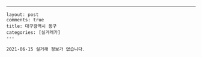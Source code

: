 ---
    layout: post
    comments: true
    title: 대구광역시 동구
    categories: [실거래가]
    ---

    2021-06-15 실거래 정보가 없습니다.

    